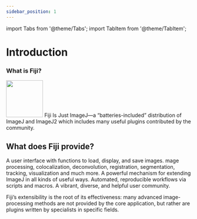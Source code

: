 ```yaml
---
sidebar_position: 1
---
```

import Tabs from '@theme/Tabs';
import TabItem from '@theme/TabItem';

# Introduction

### What is Fiji?
<img src="https://imagej.net/media/icons/fiji.svg" width="100" height="100"/>
Fiji Is Just ImageJ—a “batteries-included” distribution of ImageJ and ImageJ2 which includes many useful plugins contributed by the community.

## What does Fiji provide?


<Tabs>
  <TabItem value="Application" label="Application">
    A user interface with functions to load, display, and save images.
  </TabItem>
    <TabItem value="Techniques" label="Techniques">
   mage processing, colocalization, deconvolution, registration, segmentation,
    tracking, visualization and much more.
  </TabItem>
    <TabItem value="Plugins" label="Plugins">
    	A powerful mechanism for extending ImageJ in all kinds of useful ways.
  </TabItem>
    <TabItem value="Scripting" label="Scripting">
    	Automated, reproducible workflows via scripts and macros.
  </TabItem>
<TabItem value="Forum" label="Forum">
    A vibrant, diverse, and helpful user community.
  </TabItem>
 
</Tabs>

Fiji’s extensibility is the root of its effectiveness: many advanced 
image-processing methods are not provided by the core application, but rather are 
plugins written by specialists in specific fields.
